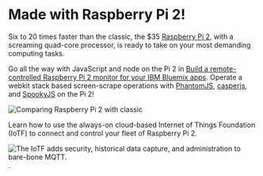 # Made with Raspberry Pi 2!

Six to 20 times faster than the classic, the $35 [Raspberry Pi 2](https://www.raspberrypi.org/products/raspberry-pi-2-model-b/), with a screaming quad-core processor, is ready to take on your most demanding computing tasks.

Go all the way with JavaScript and node on the Pi 2 in  [Build a remote-controlled Raspberry Pi 2 monitor for your IBM Bluemix apps](http://www.ibm.com/developerworks/cloud/library/cl-raspberrypi-iot-remote-monitoring-app/index.html).  Operate a webkit stack based screen-scrape operations with [PhantomJS](https://github.com/ariya/phantomjs), [casperjs](https://github.com/n1k0/casperjs), and [SpookyJS](https://github.com/SpookyJS/SpookyJS) on the Pi 2!


![Comparing Raspberry Pi 2 with classic](http://www.ibm.com/developerworks/cloud/library/cl-raspberrypi-iot-remote-monitoring-app/figure7.jpg)


Learn how to use the always-on cloud-based Internet of Things Foundation (IoTF) to connect and control your fleet of Raspberry Pi 2.

![The IoTF adds security, historical data capture, and administration to bare-bone MQTT.](http://www.ibm.com/developerworks/cloud/library/cl-raspberrypi-iot-remote-monitoring-app/Figure4.png).
